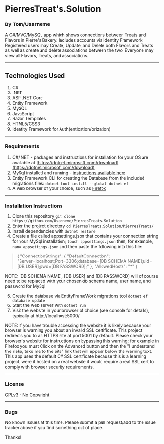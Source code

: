 # PierresTreat's.Solution

### By Tom/Usarneme


A C#/MVC/MySQL app which shows connections between Treats and Flavors in Pierre's Bakery. Includes accounts via Identity Framework. Registered users may Create, Update, and Delete both Flavors and Treats as well as create and delete associations between the two. Everyone may view all Flavors, Treats, and associations.

---

## Technologies Used

1. C#
2. .NET
3. ASP .NET Core
4. Entity Framework
5. MySQL
6. JavaScript
7. Razor Templates
8. HTML5/CSS3
9. Identity Framework for Auth(entication/orization)

---


### Requirements

1. C#/.NET - packages and instructions for installation for your OS are available at [https://dotnet.microsoft.com/download](https://dotnet.microsoft.com/download)
2. MySql installed and running - [instructions available here](https://dev.mysql.com/doc/mysql-installation-excerpt/5.7/en/)
3. Entity Framework CLI for creating the Database from the included migrations files: `dotnet tool install --global dotnet-ef`
4. A web browser of your choice, such as [Firefox](https://www.mozilla.org/en-US/firefox/new/)

---

### Installation Instructions

1. Clone this repository `git clone https://github.com/Usarneme/PierresTreats.Solution`
2. Enter the project directory `cd PierresTreats.Solution/PierresTreats/`
3. Install dependencies with `dotnet restore`
4. Create a file called appsettings.json that contains your connection string for your MySql installation; `touch appsettings.json` then, for example, `nano appsettings.json` and then paste the following into this file:
> {
  "ConnectionStrings": {
    "DefaultConnection": "Server=localhost;Port=3306;database=[DB SCHEMA NAME];uid=[DB USER];pwd=[DB PASSWORD];"
  },
  "AllowedHosts": "*"
}

NOTE: [DB SCHEMA NAME], [DB USER] and [DB PASSWORD] will of course need to be replaced with your chosen db schema name, user name, and password for MySql

5. Create the database via EntityFrameWork migrations tool `dotnet ef database update`
6. Start the web server with `dotnet run`
7. Visit the website in your browser of choice (see console for details), typically at http://localhost:5000/

NOTE: If you have trouble accessing the website it is likely because your browser is warning you about an invalid SSL certificate. This project redirects you to an HTTPS site at port 5001 by default. Please check your browser's website for instructions on bypassing this warning; for example in Firefox you must Click on the Advanced button and then the "I understand the risks, take me to the site" link that will appear below the warning text. This app uses the default C# SSL certificate because this is a learning project; were it hosted on a real website it would require a real SSL cert to comply with browser security requirements.

---

### License

GPLv3 - No Copyright

---

### Bugs

No known issues at this time. Please submit a pull request/add to the issue tracker above if you find something out of place.

Thanks!